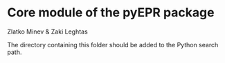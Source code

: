 Core module of the pyEPR package
===================
Zlatko Minev & Zaki Leghtas 

The directory containing this folder should be added to the Python search path. 